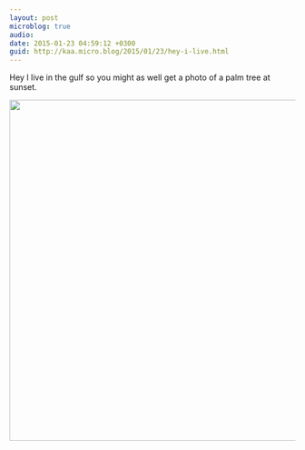 ```yaml
---
layout: post
microblog: true
audio: 
date: 2015-01-23 04:59:12 +0300
guid: http://kaa.micro.blog/2015/01/23/hey-i-live.html
---
```

Hey I live in the gulf so you might as well get a photo of a palm tree at sunset.

<img src="https://micro.kaa.bz/uploads/2018/c1bb2af687.jpg" width="600" height="600" />
